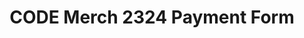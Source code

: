 ---
title: CODE Merch 2324 Payment Form
redirect_to: https://docs.google.com/forms/d/e/1FAIpQLSeCHQY5a_tCm-EqeqMSaCUnAQuuF8iJA19_aQc_hzfUCTfD4Q/viewform?usp=sf_link
redirect_from: 
  - /CODEMerch2324Payment
  - /codemerch2324payment
---